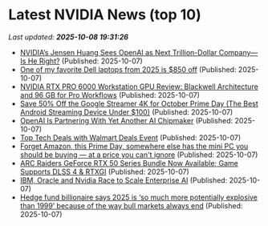 # Latest NVIDIA News (top 10)
_Last updated: **2025-10-08 19:31:26**_

- [NVIDIA’s Jensen Huang Sees OpenAI as Next Trillion-Dollar Company—Is He Right?](https://biztoc.com/x/65efee7074f2611d) (Published: 2025-10-07)
- [One of my favorite Dell laptops from 2025 is $850 off](https://www.zdnet.com/article/one-of-my-favorite-dell-laptops-from-2025-is-850-off/) (Published: 2025-10-07)
- [NVIDIA RTX PRO 6000 Workstation GPU Review: Blackwell Architecture and 96 GB for Pro Workflows](https://www.storagereview.com/review/nvidia-rtx-pro-6000-workstation-gpu-review-blackwell-architecture-and-96-gb-for-pro-workflows) (Published: 2025-10-07)
- [Save 50% Off the Google Streamer 4K for October Prime Day (The Best Android Streaming Device Under $100)](https://www.ign.com/articles/google-streamer-4k-deals-for-october-prime-day) (Published: 2025-10-07)
- [OpenAI Is Partnering With Yet Another AI Chipmaker](https://biztoc.com/x/2d390df059ed8212) (Published: 2025-10-07)
- [Top Tech Deals with Walmart Deals Event](https://www.southernsavers.com/top-tech-deals-with-walmart-deals-event/) (Published: 2025-10-07)
- [Forget Amazon, this Prime Day, somewhere else has the mini PC you should be buying — at a price you can't ignore](https://www.windowscentral.com/hardware/forget-amazon-this-prime-day-somewhere-else-has-the-mini-pc-you-should-be-buying-at-a-price-you-cant-ignore) (Published: 2025-10-07)
- [ARC Raiders GeForce RTX 50 Series Bundle Now Available; Game Supports DLSS 4 & RTXGI](https://wccftech.com/arc-raiders-geforce-rtx-50-series-bundle-available-game-supports-dlss4-rtxgi/) (Published: 2025-10-07)
- [IBM, Oracle and Nvidia Race to Scale Enterprise AI](https://biztoc.com/x/65ddb1c0e3d3a840) (Published: 2025-10-07)
- [Hedge fund billionaire says 2025 is ‘so much more potentially explosive than 1999’ because of the way bull markets always end](https://finance.yahoo.com/news/hedge-fund-billionaire-says-2025-183848954.html) (Published: 2025-10-07)
